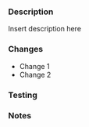### Description
<!-- What does this PR do? -->
Insert description here
<!-- Fixes #123 -->

### Changes
<!-- Key changes -->
- Change 1
- Change 2

### Testing
<!-- How was it tested? -->

### Notes
<!-- Additional info -->